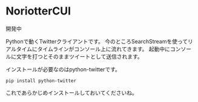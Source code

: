 # NoriotterCUI

開発中

Pythonで動くTwitterクライアントです。
今のところSearchStreamを使ってリアルタイムにタイムラインがコンソール上に流れてきます。
起動中にコンソールに文字を打つとそのままツイートとして送信されます。

インストールが必要なのはpython-twitterです。
```
pip install python-twitter
```
これであらかじめインストールしておいてくださいね。

